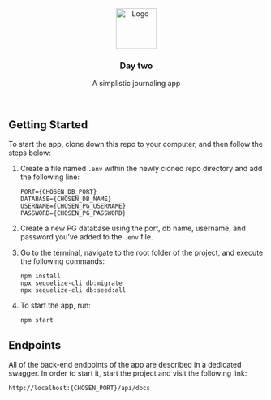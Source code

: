 <div align="center">
    <img src="https://upload.wikimedia.org/wikipedia/en/1/19/DayOne_Logo_2016.png" alt="Logo" width="80" height="80">

  <h3 align="center">Day two</h3>

  <p align="center">
    A simplistic journaling app
    <br />
  </p>
</div>
<br />

## Getting Started

To start the app, clone down this repo to your computer, and then follow the steps below:

1. Create a file named `.env` within the newly cloned repo directory and add the following line:
    ```
    PORT={CHOSEN_DB_PORT}
    DATABASE={CHOSEN_DB_NAME}
    USERNAME={CHOSEN_PG_USERNAME}
    PASSWORD={CHOSEN_PG_PASSWORD}
    ```

2. Create a new PG database using the port, db name, username, and password you've added to the `.env` file.

3. Go to the terminal, navigate to the root folder of the project, and execute the following commands:

    ```
    npm install
    npx sequelize-cli db:migrate
    npx sequelize-cli db:seed:all
    ```

4. To start the app, run:

    ```
    npm start
    ```

## Endpoints

All of the back-end endpoints of the app are described in a dedicated swagger. In order to start it, start the project and visit the following link:
 
```
http://localhost:{CHOSEN_PORT}/api/docs
```